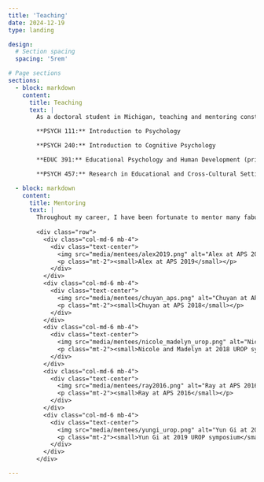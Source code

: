```yaml
---
title: 'Teaching'
date: 2024-12-19
type: landing

design:
  # Section spacing
  spacing: '5rem'

# Page sections
sections:
  - block: markdown
    content:
      title: Teaching
      text: |
        As a doctoral student in Michigan, teaching and mentoring constitute an important part of our training. Below is a list of courses I have taught, either as a graduate student instructor or as a primary instructor.

        **PSYCH 111:** Introduction to Psychology

        **PSYCH 240:** Introduction to Cognitive Psychology

        **EDUC 391:** Educational Psychology and Human Development (primary instructor)

        **PSYCH 457:** Research in Educational and Cross-Cultural Settings

  - block: markdown
    content:
      title: Mentoring
      text: |
        Throughout my career, I have been fortunate to mentor many fabulous undergraduate student research assistants. Here are some of them presenting their work at various conferences.
        
        <div class="row">
          <div class="col-md-6 mb-4">
            <div class="text-center">
              <img src="media/mentees/alex2019.png" alt="Alex at APS 2019" class="img-fluid rounded" style="max-width: 100%; height: auto;">
              <p class="mt-2"><small>Alex at APS 2019</small></p>
            </div>
          </div>
          <div class="col-md-6 mb-4">
            <div class="text-center">
              <img src="media/mentees/chuyan_aps.png" alt="Chuyan at APS 2018" class="img-fluid rounded" style="max-width: 100%; height: auto;">
              <p class="mt-2"><small>Chuyan at APS 2018</small></p>
            </div>
          </div>
          <div class="col-md-6 mb-4">
            <div class="text-center">
              <img src="media/mentees/nicole_madelyn_urop.png" alt="Nicole and Madelyn at 2018 UROP symposium" class="img-fluid rounded" style="max-width: 100%; height: auto;">
              <p class="mt-2"><small>Nicole and Madelyn at 2018 UROP symposium</small></p>
            </div>
          </div>
          <div class="col-md-6 mb-4">
            <div class="text-center">
              <img src="media/mentees/ray2016.png" alt="Ray at APS 2016" class="img-fluid rounded" style="max-width: 100%; height: auto;">
              <p class="mt-2"><small>Ray at APS 2016</small></p>
            </div>
          </div>
          <div class="col-md-6 mb-4">
            <div class="text-center">
              <img src="media/mentees/yungi_urop.png" alt="Yun Gi at 2019 UROP symposium" class="img-fluid rounded" style="max-width: 100%; height: auto;">
              <p class="mt-2"><small>Yun Gi at 2019 UROP symposium</small></p>
            </div>
          </div>
        </div>

---
```

